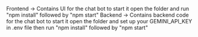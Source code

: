 Frontend -> Contains UI for the chat bot to start it open the folder and run "npm install" followed by "npm start"
Backend -> Contains backend code for the chat bot to start it open the folder and set up your GEMINI_API_KEY in .env file then run "npm install" followed by "npm start"
